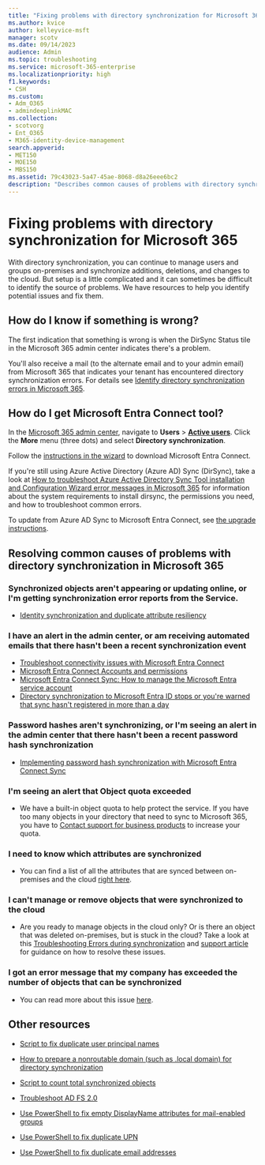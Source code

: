 ```yaml
---
title: "Fixing problems with directory synchronization for Microsoft 365"
ms.author: kvice
author: kelleyvice-msft
manager: scotv
ms.date: 09/14/2023
audience: Admin
ms.topic: troubleshooting
ms.service: microsoft-365-enterprise
ms.localizationpriority: high
f1.keywords:
- CSH
ms.custom: 
- Adm_O365
- admindeeplinkMAC
ms.collection:
- scotvorg
- Ent_O365
- M365-identity-device-management
search.appverid:
- MET150
- MOE150
- MBS150
ms.assetid: 79c43023-5a47-45ae-8068-d8a26eee6bc2
description: "Describes common causes of problems with directory synchronization in Office 365 and provides a few methods to help troubleshoot and resolve them."
---
```


# Fixing problems with directory synchronization for Microsoft 365

With directory synchronization, you can continue to manage users and groups on-premises and synchronize additions, deletions, and changes to the cloud. But setup is a little complicated and it can sometimes be difficult to identify the source of problems. We have resources to help you identify potential issues and fix them.
  
## How do I know if something is wrong?

The first indication that something is wrong is when the DirSync Status tile in the Microsoft 365 admin center indicates there's a problem.
  
You'll also receive a mail (to the alternate email and to your admin email) from Microsoft 365 that indicates your tenant has encountered directory synchronization errors. For details see [Identify directory synchronization errors in Microsoft 365](identify-directory-synchronization-errors.md).
  
<a name='how-do-i-get-azure-active-directory-connect-tool'></a>

## How do I get Microsoft Entra Connect tool?

In the [Microsoft 365 admin center](https://admin.microsoft.com), navigate to **Users** \> <a href="https://go.microsoft.com/fwlink/p/?linkid=834822" target="_blank">**Active users**</a>. Click the **More** menu (three dots) and select **Directory synchronization**.
  
Follow the [instructions in the wizard](set-up-directory-synchronization.md) to download Microsoft Entra Connect. 
  
If you're still using Azure Active Directory (Azure AD) Sync (DirSync), take a look at [How to troubleshoot Azure Active Directory Sync Tool installation and Configuration Wizard error messages in Microsoft 365](/troubleshoot/azure/active-directory/installation-configuration-wizard-errors) for information about the system requirements to install dirsync, the permissions you need, and how to troubleshoot common errors.
  
To update from Azure AD Sync to Microsoft Entra Connect, see [the upgrade instructions](/azure/active-directory/hybrid/how-to-dirsync-upgrade-get-started).
  
## Resolving common causes of problems with directory synchronization in Microsoft 365

### Synchronized objects aren't appearing or updating online, or I'm getting synchronization error reports from the Service.

- [Identity synchronization and duplicate attribute resiliency](/azure/active-directory/hybrid/how-to-connect-syncservice-duplicate-attribute-resiliency)

### I have an alert in the admin center, or am receiving automated emails that there hasn't been a recent synchronization event
- [Troubleshoot connectivity issues with Microsoft Entra Connect](/azure/active-directory/hybrid/tshoot-connect-connectivity)
- [Microsoft Entra Connect Accounts and permissions](/azure/active-directory/hybrid/reference-connect-accounts-permissions)
- [Microsoft Entra Connect Sync: How to manage the Microsoft Entra service account](/azure/active-directory/hybrid/how-to-connect-azureadaccount)
- [Directory synchronization to Microsoft Entra ID stops or you're warned that sync hasn't registered in more than a day](https://support.microsoft.com/help/2882421/directory-synchronization-to-azure-active-directory-stops-or-you-re-warned-that-sync-hasn-t-registered-in-more-than-a-day)

### Password hashes aren't synchronizing, or I'm seeing an alert in the admin center that there hasn't been a recent password hash synchronization
- [Implementing password hash synchronization with Microsoft Entra Connect Sync](/azure/active-directory/hybrid/how-to-connect-password-hash-synchronization)

### I'm seeing an alert that Object quota exceeded
- We have a built-in object quota to help protect the service. If you have too many objects in your directory that need to sync to Microsoft 365, you have to [Contact support for business products](https://support.office.com/article/32a17ca7-6fa0-4870-8a8d-e25ba4ccfd4b) to increase your quota.

### I need to know which attributes are synchronized
- You can find a list of all the attributes that are synced between on-premises and the cloud [right here](https://go.microsoft.com/fwlink/p/?LinkId=396719).

### I can't manage or remove objects that were synchronized to the cloud
- Are you ready to manage objects in the cloud only? Or is there an object that was deleted on-premises, but is stuck in the cloud? Take a look at this [Troubleshooting Errors during synchronization](/azure/active-directory/hybrid/tshoot-connect-sync-errors) and [support article](/troubleshoot/azure/active-directory/cannot-manage-objects) for guidance on how to resolve these issues.

### I got an error message that my company has exceeded the number of objects that can be synchronized
- You can read more about this issue [here](/troubleshoot/azure/active-directory/exceed-number-objects-synced).
   
## Other resources

- [Script to fix duplicate user principal names](/samples/browse/?redirectedfrom=TechNet-Gallery)
    
- [How to prepare a nonroutable domain (such as .local domain) for directory synchronization](prepare-a-non-routable-domain-for-directory-synchronization.md)
    
- [Script to count total synchronized objects](/samples/browse/?redirectedfrom=TechNet-Gallery)
    
- [Troubleshoot AD FS 2.0](https://go.microsoft.com/fwlink/p/?LinkId=396727)
    
- [Use PowerShell to fix empty DisplayName attributes for mail-enabled groups](https://go.microsoft.com/fwlink/p/?LinkId=396728)
    
- [Use PowerShell to fix duplicate UPN](https://go.microsoft.com/fwlink/p/?LinkId=396730)
    
- [Use PowerShell to fix duplicate email addresses](https://go.microsoft.com/fwlink/p/?LinkId=396731)
